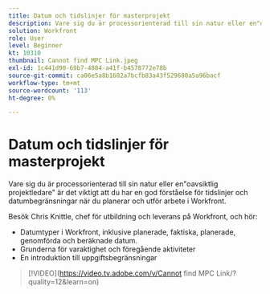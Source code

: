 ```yaml
---
title: Datum och tidslinjer för masterprojekt
description: Vare sig du är processorienterad till sin natur eller en"oavsiktlig projektledare" är det viktigt att du har en god förståelse för tidslinjer och datumbegränsningar när du planerar och utför arbete i Workfront.
solution: Workfront
role: User
level: Beginner
kt: 10310
thumbnail: Cannot find MPC Link.jpeg
exl-id: 1c441d90-69b7-4884-a41f-b4578772e78b
source-git-commit: ca06e5a8b1602a7bcfb83a43f529680a5a96bacf
workflow-type: tm+mt
source-wordcount: '113'
ht-degree: 0%

---
```


# Datum och tidslinjer för masterprojekt

Vare sig du är processorienterad till sin natur eller en&quot;oavsiktlig projektledare&quot; är det viktigt att du har en god förståelse för tidslinjer och datumbegränsningar när du planerar och utför arbete i Workfront.

Besök Chris Knittle, chef för utbildning och leverans på Workfront, och hör:

* Datumtyper i Workfront, inklusive planerade, faktiska, planerade, genomförda och beräknade datum.
* Grunderna för varaktighet och föregående aktiviteter
* En introduktion till uppgiftsbegränsningar

>[!VIDEO](https://video.tv.adobe.com/v/Cannot find MPC Link/?quality=12&amp;learn=on)
